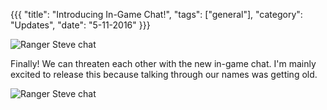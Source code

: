 {{{
  "title": "Introducing In-Game Chat!",
  "tags": ["general"],
  "category": "Updates",
  "date": "5-11-2016"
}}}

![Ranger Steve chat](http://i.imgur.com/7xRUEoj.png)

Finally! We can threaten each other with the new in-game chat.
I'm mainly excited to release this because talking through our names was getting old.

![Ranger Steve chat](http://i.imgur.com/gRvd2MX.png)

